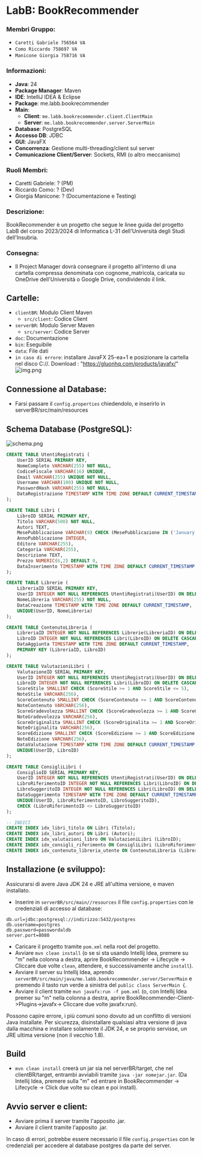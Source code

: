 # LabB: BookRecommender

### Membri Gruppo:
- `Caretti Gabriele 756564 VA`
- `Como Riccardo 758697 VA`
- `Manicone Giorgia 758716 VA`

### Informazioni:
- **Java**: 24
- **Package Manager**: Maven
- **IDE**: IntelliJ IDEA & Eclipse
- **Package**: me.labb.bookrecommender
- **Main**:
  - **Client**: `me.labb.bookrecommender.client.ClientMain`
  - **Server**: `me.labb.bookrecommender.server.ServerMain`
- **Database**: PostgreSQL
- **Accesso DB**: JDBC
- **GUI**: JavaFX
- **Concorrenza**: Gestione multi-threading/client sul server
- **Comunicazione Client/Server**: Sockets, RMI (o altro meccanismo)

### Ruoli Membri:
- Caretti Gabriele: ? (PM)
- Riccardo Como: ? (Dev)
- Giorgia Manicone: ? (Documentazione e Testing)

### Descrizione:
BookRecommender è un progetto che segue le linee guida del progetto
LabB del corso 2023/2024 di Informatica L-31 dell'Università degli Studi dell'Insubria.

### Consegna:
- Il Project Manager dovrà consegnare il progetto all'interno di una cartella compressa denominata con cognome_matricola, caricata su OneDrive dell'Università o Google Drive, condividendo il link.

## Cartelle:
- `clientBR`: Modulo Client Maven
  - `src/client`: Codice Client
- `serverBR`: Modulo Server Maven
  - `src/server`: Codice Server
- `doc`: Documentazione
- `bin`: Eseguibile
- `data`: File dati
- `in caso di errore`: installare JavaFX 25-ea+1 e posizionare la cartella nel disco C://. Download : "https://gluonhq.com/products/javafx/" ![img.png](img.png)

## Connessione al Database:
- Farsi passare il `config.properties` chiedendolo, e inserirlo in serverBR/src/main/resources

## Schema Database (PostgreSQL):

![schema.png](img/schema.png)

```sql
CREATE TABLE UtentiRegistrati (
    UserID SERIAL PRIMARY KEY,
    NomeCompleto VARCHAR(255) NOT NULL,
    CodiceFiscale VARCHAR(16) UNIQUE,
    Email VARCHAR(255) UNIQUE NOT NULL,
    Username VARCHAR(100) UNIQUE NOT NULL,
    PasswordHash VARCHAR(255) NOT NULL,
    DataRegistrazione TIMESTAMP WITH TIME ZONE DEFAULT CURRENT_TIMESTAMP
);

CREATE TABLE Libri (
    LibroID SERIAL PRIMARY KEY,
    Titolo VARCHAR(500) NOT NULL,
    Autori TEXT,
    MesePubblicazione VARCHAR(9) CHECK (MesePubblicazione IN ('January', 'February', 'March', 'April', 'May', 'June', 'July', 'August', 'September', 'October', 'November', 'December')),
    AnnoPubblicazione INTEGER,
    Editore VARCHAR(255),
    Categoria VARCHAR(255),
    Descrizione TEXT,
    Prezzo NUMERIC(6,2) DEFAULT 0,
    DataInserimento TIMESTAMP WITH TIME ZONE DEFAULT CURRENT_TIMESTAMP
);

CREATE TABLE Librerie (
    LibreriaID SERIAL PRIMARY KEY,
    UserID INTEGER NOT NULL REFERENCES UtentiRegistrati(UserID) ON DELETE CASCADE,
    NomeLibreria VARCHAR(255) NOT NULL,
    DataCreazione TIMESTAMP WITH TIME ZONE DEFAULT CURRENT_TIMESTAMP,
    UNIQUE(UserID, NomeLibreria)
);

CREATE TABLE ContenutoLibreria (
    LibreriaID INTEGER NOT NULL REFERENCES Librerie(LibreriaID) ON DELETE CASCADE,
    LibroID INTEGER NOT NULL REFERENCES Libri(LibroID) ON DELETE CASCADE,
    DataAggiunta TIMESTAMP WITH TIME ZONE DEFAULT CURRENT_TIMESTAMP,
    PRIMARY KEY (LibreriaID, LibroID)
);

CREATE TABLE ValutazioniLibri (
    ValutazioneID SERIAL PRIMARY KEY,
    UserID INTEGER NOT NULL REFERENCES UtentiRegistrati(UserID) ON DELETE CASCADE,
    LibroID INTEGER NOT NULL REFERENCES Libri(LibroID) ON DELETE CASCADE,
    ScoreStile SMALLINT CHECK (ScoreStile >= 1 AND ScoreStile <= 5),
    NoteStile VARCHAR(256),
    ScoreContenuto SMALLINT CHECK (ScoreContenuto >= 1 AND ScoreContenuto <= 5),
    NoteContenuto VARCHAR(256),
    ScoreGradevolezza SMALLINT CHECK (ScoreGradevolezza >= 1 AND ScoreGradevolezza <= 5),
    NoteGradevolezza VARCHAR(256),
    ScoreOriginalita SMALLINT CHECK (ScoreOriginalita >= 1 AND ScoreOriginalita <= 5),
    NoteOriginalita VARCHAR(256),
    ScoreEdizione SMALLINT CHECK (ScoreEdizione >= 1 AND ScoreEdizione <= 5),
    NoteEdizione VARCHAR(256),
    DataValutazione TIMESTAMP WITH TIME ZONE DEFAULT CURRENT_TIMESTAMP,
    UNIQUE(UserID, LibroID)
);

CREATE TABLE ConsigliLibri (
    ConsiglioID SERIAL PRIMARY KEY,
    UserID INTEGER NOT NULL REFERENCES UtentiRegistrati(UserID) ON DELETE CASCADE,
    LibroRiferimentoID INTEGER NOT NULL REFERENCES Libri(LibroID) ON DELETE CASCADE,
    LibroSuggeritoID INTEGER NOT NULL REFERENCES Libri(LibroID) ON DELETE CASCADE,
    DataSuggerimento TIMESTAMP WITH TIME ZONE DEFAULT CURRENT_TIMESTAMP,
    UNIQUE(UserID, LibroRiferimentoID, LibroSuggeritoID),
    CHECK (LibroRiferimentoID <> LibroSuggeritoID)
);

-- INDICI
CREATE INDEX idx_libri_titolo ON Libri (Titolo);
CREATE INDEX idx_libri_autori ON Libri (Autori);
CREATE INDEX idx_valutazioni_libro ON ValutazioniLibri (LibroID);
CREATE INDEX idx_consigli_riferimento ON ConsigliLibri (LibroRiferimentoID);
CREATE INDEX idx_contenuto_libreria_utente ON ContenutoLibreria (LibreriaID);
```

## Installazione (e sviluppo):
Assicurarsi di avere Java JDK 24 e JRE all'ultima versione, e maven installato.

- Inserire in `serverBR/src/main//resources` il file `config.properties` con le credenziali di accesso al database:
```properties
db.url=jdbc:postgresql://indirizzo:5432/postgres
db.username=postgres
db.password=passwordaldb
server.port=8080
```
- Caricare il progetto tramite `pom.xml` nella root del progetto.
- Avviare `mvn clean install` (o se si sta usando Intellij Idea, premere su "m" nella colonna a destra, aprire BookRecommender -> Lifecycle -> Cliccare due volte `clean`, attendere, e successivamente anche `install`).
- Avviare il server su Intellij Idea, aprendo `serverBR/src/main/java/me.labb.bookrecommender.server/ServerMain` e premendo il tasto run verde a sinistra del `public class ServerMain {`.
- Avviare il client tramite `mvn javafx:run -f pom.xml` (o, con Intellij Idea premer su "m" nella colonna a destra, aprire BookRecommender-Client->Plugins->javafx-> Cliccare due volte javafx:run).

Possono capire errore, i più comuni sono dovuto ad un conflitto di versioni Java installate. Per sicurezza, disinstallare qualsiasi altra versione di java
dalla macchina e installare solamente il JDK 24, e se proprio servisse, un JRE ultima versione (non il vecchio 1.8).

## Build
- `mvn clean install` creerà un jar sia nel serverBR/target, che nel clientBR/target, entrambi avviabili tramite `java -jar nomejar.jar`.
  (Da Intellij Idea, premere sulla "m" ed entrare in BookRecommender -> Lifecycle -> Click due volte su clean e poi install).

## Avvio server e client:
- Avviare prima il server tramite l'apposito .jar.
- Avviare il client tramite l'apposito .jar.

In caso di errori, potrebbe essere necessario il file `config.properties` con le credenziali per accedere al database postgres da parte del server.
